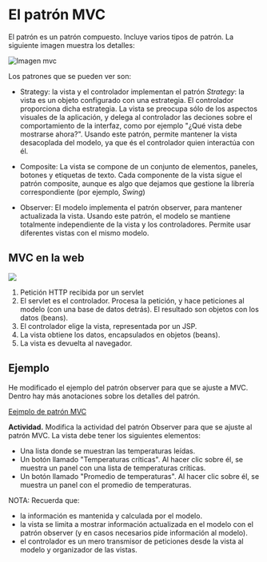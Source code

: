 # El patrón MVC

El patrón es un patrón compuesto. Incluye varios tipos de patrón. La siguiente imagen muestra los detalles:

![Imagen mvc](img/mvc1.png)

Los patrones que se pueden ver son: 

- Strategy: la vista y el controlador implementan el patrón *Strategy*: la vista es un objeto configurado con una estrategia. El controlador proporciona dicha estrategia. La vista se preocupa sólo de los aspectos visuales de la aplicación, y delega al controlador las deciones sobre el comportamiento de la interfaz, como por ejemplo "¿Qué vista debe mostrarse ahora?".
 Usando este patrón, permite mantener la vista desacoplada del modelo, ya que és el controlador quien interactúa con él.

 - Composite: La vista se compone de un conjunto de elementos, paneles, botones y etiquetas de texto. Cada componente de la vista sigue el patrón composite, aunque es algo que dejamos que gestione la librería correspondiente (por ejemplo, *Swing*)

 - Observer: El modelo implementa el patrón observer, para mantener actualizada la vista. Usando este patrón, el modelo se mantiene totalmente independiente de la vista y los controladores. Permite usar diferentes vistas con el mismo modelo.

## MVC en la web

![](img/mvc2.png)

1. Petición HTTP recibida por un servlet
2. El servlet es el controlador. Procesa la petición, y hace peticiones al modelo (con una base de datos detrás). El resultado son objetos con los datos (beans).
3. El controlador elige la vista, representada por un JSP. 
4. La vista obtiene los datos, encapsulados en objetos (beans).
5. La vista es devuelta al navegador.

## Ejemplo

He modificado el ejemplo del patrón observer para que se ajuste a MVC. Dentro hay más anotaciones sobre los detalles del patrón.

[Eejmplo de patrón MVC](src/ejemploPatronesDiseñoConMVC.zip)

**Actividad.** Modifica la actividad del patrón Observer para que se ajuste al patrón MVC. La vista debe tener los siguientes elementos:
- Una lista donde se muestran las temperaturas leídas.
- Un botón llamado "Temperaturas críticas". Al hacer clic sobre él, se muestra un panel con una lista de temperaturas críticas.
- Un botón llamado "Promedio de temperaturas". Al hacer clic sobre él, se muestra un panel con el promedio de temperaturas.

NOTA: Recuerda que: 
- la información es mantenida y calculada por el modelo.
- la vista se limita a mostrar información actualizada en el modelo con el patrón observer (y en casos necesarios pide información al modelo).
- el controlador es un mero transmisor de peticiones desde la vista al modelo y organizador de las vistas.
